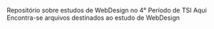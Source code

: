 Repositório sobre estudos de WebDesign no 4° Período de TSI
Aqui Encontra-se arquivos destinados ao estudo de WebDesign
